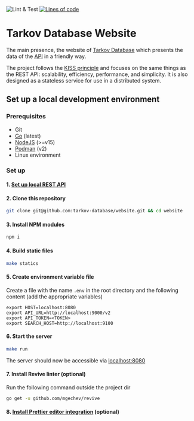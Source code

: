 ![Lint & Test](https://github.com/tarkov-database/website/workflows/Lint%20&%20Test/badge.svg)
[![Lines of code](https://tokei.rs/b1/github/tarkov-database/website)](https://github.com/XAMPPRocky/tokei)

# Tarkov Database Website

The main presence, the website of [Tarkov Database](https://tarkov-database.com) which presents the data of the [API](https://github.com/tarkov-database/rest-api) in a friendly way.

The project follows the [KISS principle](https://en.wikipedia.org/wiki/KISS_principle) and focuses on the same things as the REST API: scalability, efficiency, performance, and simplicity.
It is also designed as a stateless service for use in a distributed system.

## Set up a local development environment

### Prerequisites

- Git
- [Go](https://golang.org/doc/install) (latest)
- [NodeJS](https://nodejs.org/en/) (>=v15)
- [Podman](https://podman.io/getting-started/installation) (v2)
- Linux environment

### Set up

#### 1. [Set up local REST API](https://github.com/tarkov-database/resources/tree/master/rest-api#rest-api)

#### 2. Clone this repository

```BASH
git clone git@github.com:tarkov-database/website.git && cd website
```

#### 3. Install NPM modules

```BASH
npm i
```

#### 4. Build static files

```BASH
make statics
```

#### 5. Create environment variable file

Create a file with the name `.env` in the root directory and the following content (add the appropriate variables)

```SH
export HOST=localhost:8080
export API_URL=http://localhost:9000/v2
export API_TOKEN=<TOKEN>
export SEARCH_HOST=http://localhost:9100
```

#### 6. Start the server

```BASH
make run
```

The server should now be accessible via [localhost:8080](http://localhost:8080)

#### 7. Install Revive linter (optional)

Run the following command outside the project dir

```BASH
go get -u github.com/mgechev/revive
```

#### 8. [Install Prettier editor integration](https://prettier.io/docs/en/editors.html) (optional)
